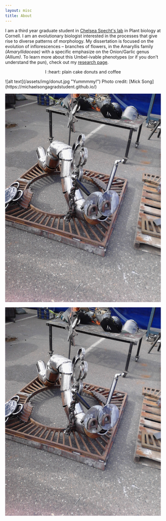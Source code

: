 ```yaml
---
layout: misc
title: About
---
```

I am a third year graduate student in [Chelsea Specht's lab](http://blogs.cornell.edu/specht/) in Plant biology at Cornell. I am an evolutionary biologist interested in the processes that give rise to diverse patterns of morphology. My dissertation is focused on the evolution of inflorescences – branches of flowers, in the Amaryllis family *(Amaryllidaceae)* with a specific emphasize on the Onion/Garlic genus *(Allium)*. To learn more about this Umbel-ivable phenotypes (or if you don't understand the pun), check out my [research page](https://jesusthebotanist.github.io/projects/Umbels.html).

<p align="center">
  I :heart: plain cake donuts and coffee
</p> 
![alt text](/assets/img/donut.jpg "Yummmmy!")
Photo credit:  [Mick Song](https://michaelsongagradstudent.github.io/)  


![alt text](/assets/img/Caterpiller1.jpg "Caterpiller!")

![alt text](/assets/img/Caterpiller1.jpg "Youthful Jesus!")


